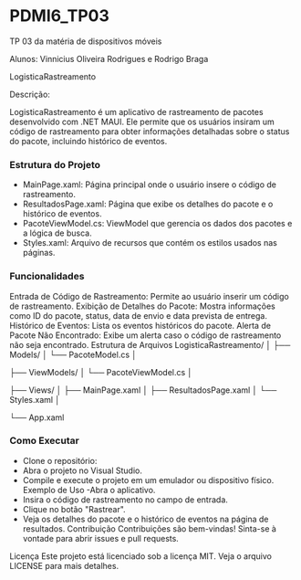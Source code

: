 # PDMI6_TP03
TP 03 da matéria de dispositivos móveis 

Alunos: Vinnicius Oliveira Rodrigues e Rodrigo Braga

LogisticaRastreamento

Descrição:

LogisticaRastreamento é um aplicativo de rastreamento de pacotes desenvolvido com .NET MAUI. Ele permite que os usuários insiram um código de rastreamento para obter informações detalhadas sobre o status do pacote, incluindo histórico de eventos.

### Estrutura do Projeto
- MainPage.xaml: Página principal onde o usuário insere o código de rastreamento.
- ResultadosPage.xaml: Página que exibe os detalhes do pacote e o histórico de eventos.
- PacoteViewModel.cs: ViewModel que gerencia os dados dos pacotes e a lógica de busca.
- Styles.xaml: Arquivo de recursos que contém os estilos usados nas páginas.
### Funcionalidades
Entrada de Código de Rastreamento: Permite ao usuário inserir um código de rastreamento.
Exibição de Detalhes do Pacote: Mostra informações como ID do pacote, status, data de envio e data prevista de entrega.
Histórico de Eventos: Lista os eventos históricos do pacote.
Alerta de Pacote Não Encontrado: Exibe um alerta caso o código de rastreamento não seja encontrado.
Estrutura de Arquivos
LogisticaRastreamento/
│
├── Models/
│   └── PacoteModel.cs
│


├── ViewModels/
│   └── PacoteViewModel.cs
│


├── Views/
│   ├── MainPage.xaml
│   ├── ResultadosPage.xaml
│   └── Styles.xaml
│


└── App.xaml

### Como Executar
- Clone o repositório:
- Abra o projeto no Visual Studio.
- Compile e execute o projeto em um emulador ou dispositivo físico.
Exemplo de Uso
-Abra o aplicativo.
- Insira o código de rastreamento no campo de entrada.
- Clique no botão "Rastrear".
- Veja os detalhes do pacote e o histórico de eventos na página de resultados.
Contribuição
Contribuições são bem-vindas! Sinta-se à vontade para abrir issues e pull requests.

Licença
Este projeto está licenciado sob a licença MIT. Veja o arquivo LICENSE para mais detalhes.

